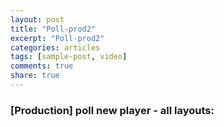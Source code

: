 ```yaml
---
layout: post
title: "Poll-prod2"
excerpt: "Poll-prod2"
categories: articles
tags: [sample-post, video]
comments: true
share: true
---
```

### [Production] poll new player - all layouts:
<br>
<div class="apester-media" data-media-id="5d244f51ca40d2dcef93a50b" height="647"></div><script async src="https://static.stg.apester.com/js/sdk/latest/apester-sdk.js"></script>
